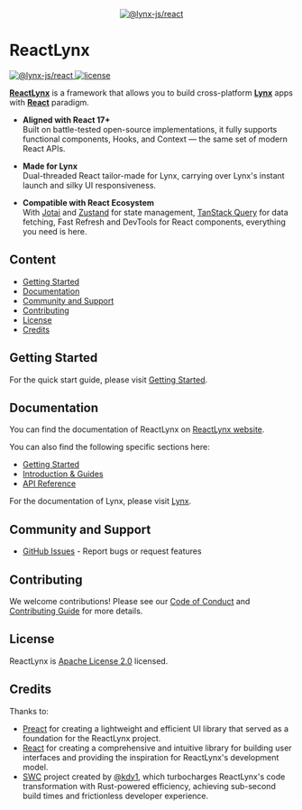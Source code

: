<p align="center">
  <a aria-label="ReactLynx banner" href="https://lynxjs.org/react/">
    <img alt="@lynx-js/react" src="https://lynxjs.org/assets/react-lynx-banner.png" />
  </a>
</p>

# ReactLynx

<p>
  <a aria-label="NPM version" href="https://www.npmjs.com/package/@lynx-js/react">
    <img alt="@lynx-js/react" src="https://img.shields.io/npm/v/@lynx-js/react?logo=npm" />
  </a>
  <a aria-label="License" href="https://github.com/lynx-family/lynx-stack/blob/main/LICENSE">
    <img src="https://img.shields.io/badge/License-Apache--2.0-blue" alt="license" />
  </a>
</p>

[**ReactLynx**](https://lynxjs.org/react/) is a framework that allows you to build cross-platform [**Lynx**](https://lynxjs.org/) apps with [**React**](https://react.dev/) paradigm.

- **Aligned with React 17+**\
  Built on battle-tested open-source implementations, it fully supports functional components, Hooks, and Context — the same set of modern React APIs.

- **Made for Lynx**\
  Dual-threaded React tailor-made for Lynx, carrying over Lynx's instant launch and silky UI responsiveness.

- **Compatible with React Ecosystem**\
  With [Jotai](https://jotai.org/) and [Zustand](https://zustand-demo.pmnd.rs/) for state management, [TanStack Query](https://tanstack.com/query/latest) for data fetching, Fast Refresh and DevTools for React components, everything you need is here.

## Content

- [Getting Started](#getting-started)
- [Documentation](#documentation)
- [Community and Support](#community-and-support)
- [Contributing](#contributing)
- [License](#license)
- [Credits](#credits)

## Getting Started

For the quick start guide, please visit [Getting Started](https://lynxjs.org/guide/start/quick-start.html).

## Documentation

You can find the documentation of ReactLynx on [ReactLynx website](https://lynxjs.org/react/).

You can also find the following specific sections here:

- [Getting Started](https://lynxjs.org/guide/start/quick-start.html)
- [Introduction & Guides](https://lynxjs.org/react/introduction.html)
- [API Reference](https://lynxjs.org/api/react.html)

For the documentation of Lynx, please visit [Lynx](https://lynxjs.org/).

## Community and Support

- [GitHub Issues](https://github.com/lynx-family/lynx-stack/issues) - Report bugs or request features

## Contributing

We welcome contributions! Please see our [Code of Conduct](https://github.com/lynx-family/lynx-stack/blob/main/CODE_OF_CONDUCT.md) and [Contributing Guide](https://github.com/lynx-family/lynx-stack/blob/main/CONTRIBUTING.md) for more details.

## License

ReactLynx is [Apache License 2.0](https://github.com/lynx-family/lynx-stack/blob/main/LICENSE) licensed.

## Credits

Thanks to:

- [Preact](https://preactjs.com/) for creating a lightweight and efficient UI library that served as a foundation for the ReactLynx project.
- [React](https://react.dev/) for creating a comprehensive and intuitive library for building user interfaces and providing the inspiration for ReactLynx's development model.
- [SWC](https://github.com/swc-project/swc) project created by [@kdy1](https://github.com/kdy1), which turbocharges ReactLynx's code transformation with Rust-powered efficiency, achieving sub-second build times and frictionless developer experience.
